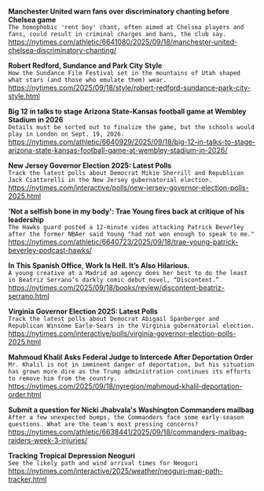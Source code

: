 **Manchester United warn fans over discriminatory chanting before Chelsea game**\
`The homophobic 'rent boy' chant, often aimed at Chelsea players and fans, could result in criminal charges and bans, the club say.`\
https://nytimes.com/athletic/6641080/2025/09/18/manchester-united-chelsea-discriminatory-chanting/

**Robert Redford, Sundance and Park City Style**\
`How the Sundance Film Festival set in the mountains of Utah shaped what stars (and those who emulate them) wear.`\
https://nytimes.com/2025/09/18/style/robert-redford-sundance-park-city-style.html

**Big 12 in talks to stage Arizona State-Kansas football game at Wembley Stadium in 2026**\
`Details must be sorted out to finalize the game, but the schools would play in London on Sept. 19, 2026.`\
https://nytimes.com/athletic/6640929/2025/09/18/big-12-in-talks-to-stage-arizona-state-kansas-football-game-at-wembley-stadium-in-2026/

**New Jersey Governor Election 2025: Latest Polls**\
`Track the latest polls about Democrat Mikie Sherrill and Republican Jack Ciattarelli in the New Jersey gubernatorial election.`\
https://nytimes.com/interactive/polls/new-jersey-governor-election-polls-2025.html

**'Not a selfish bone in my body': Trae Young fires back at critique of his leadership**\
`The Hawks guard posted a 12-minute video attacking Patrick Beverley after the former NBAer said Young "had not won enough to speak to me."`\
https://nytimes.com/athletic/6640723/2025/09/18/trae-young-patrick-beverley-podcast-hawks/

**In This Spanish Office, Work Is Hell. It’s Also Hilarious.**\
`A young creative at a Madrid ad agency does her best to do the least in Beatriz Serrano’s darkly comic debut novel, “Discontent.”`\
https://nytimes.com/2025/09/18/books/review/discontent-beatriz-serrano.html

**Virginia Governor Election 2025: Latest Polls**\
`Track the latest polls about Democrat Abigail Spanberger and Republican Winsome Earle-Sears in the Virginia gubernatorial election.`\
https://nytimes.com/interactive/polls/virginia-governor-election-polls-2025.html

**Mahmoud Khalil Asks Federal Judge to Intercede After Deportation Order**\
`Mr. Khalil is not in imminent danger of deportation, but his situation has grown more dire as the Trump administration continues its efforts to remove him from the country.`\
https://nytimes.com/2025/09/18/nyregion/mahmoud-khalil-deportation-order.html

**Submit a question for Nicki Jhabvala's Washington Commanders mailbag**\
`After a few unexpected bumps, the Commanders face some early-season questions. What are the team's most pressing concerns?`\
https://nytimes.com/athletic/6638441/2025/09/18/commanders-mailbag-raiders-week-3-injuries/

**Tracking Tropical Depression Neoguri**\
`See the likely path and wind arrival times for Neoguri`\
https://nytimes.com/interactive/2025/weather/neoguri-map-path-tracker.html

